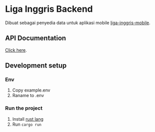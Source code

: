 # Liga Inggris Backend

Dibuat sebagai penyedia data untuk aplikasi mobile [liga-inggris-mobile](https://github.com/PABI-Tugas-UAS/liga-inggris-mobile).

## API Documentation
[Click here](https://github.com/PABI-Tugas-UAS/liga-inggris-backend/blob/master/docs/api-documentation.md).

## Development setup
### Env
1. Copy example.env
2. Raname to .env

### Run the project
1. Install [rust lang](https://www.rust-lang.org/tools/install)
2. Run `cargo run`